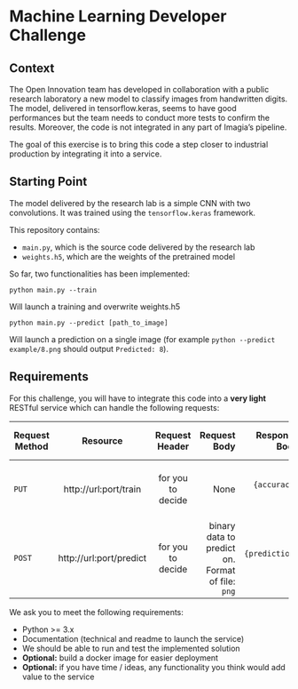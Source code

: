 # Machine Learning Developer Challenge
## Context
The Open Innovation team has developed in collaboration with a public research laboratory a new model to classify images from handwritten digits. The model, delivered in tensorflow.keras, seems to have good performances but the team needs to conduct more tests to confirm the results.
Moreover, the code is not integrated in any part of Imagia’s pipeline.

The goal of this exercise is to bring this code a step closer to industrial production by integrating it into a service.

## Starting Point
The model delivered by the research lab is a simple CNN with two convolutions. It was trained using the `tensorflow.keras` framework.

This repository contains:

* `main.py`, which is the source code delivered by the research lab
* `weights.h5`, which are the weights of the pretrained model

So far, two functionalities has been implemented:
```
python main.py --train
```

Will launch a training and overwrite weights.h5
```
python main.py --predict [path_to_image]
```

Will launch a prediction on a single image (for example `python --predict example/8.png` should output `Predicted: 8`).

## Requirements

For this challenge, you will have to integrate this code into a **very light** RESTful service which can handle the following requests:

| Request Method | Resource | Request Header | Request Body  | Response Body | Response Status Code |
| ------------- |:-------------:|:-------------:| -----:| -----:| -----:|
| `PUT` | http://url:port/train | for you to decide | None | `{accuracy: x}` | 200 for normally returned, 400 for error |
| `POST`| http://url:port/predict | for you to decide | binary data to predict on. Format of file: `png` | `{prediction: x}` | 200 for normally returned, 400 for error |

We ask you to meet the following requirements:
* Python >= 3.x
* Documentation (technical and readme to launch the service)
* We should be able to run and test the implemented solution
* **Optional:** build a docker image for easier deployment
* **Optional:** if you have time / ideas, any functionality you think would add value to the service
